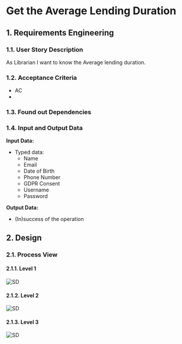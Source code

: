 # Get the Average Lending Duration
## 1. Requirements Engineering
### 1.1. User Story Description

As Librarian I want to know the Average lending duration.

### 1.2. Acceptance Criteria
- AC
-
### 1.3. Found out Dependencies
### 1.4. Input and Output Data

**Input Data:**

* Typed data:
    * Name
    * Email
    * Date of Birth
    * Phone Number
    * GDPR Consent
    * Username
    * Password

**Output Data:**

* (In)success of the operation

## 2. Design
### 2.1. Process View
#### 2.1.1. Level 1

![SD](us18-N1.svg)
#### 2.1.2. Level 2

![SD](us18-N2.svg)

#### 2.1.3. Level 3
![SD](us18-N3.svg)

